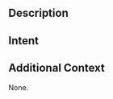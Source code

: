 ## Description
<!-- A list of what the merge request changes. -->

## Intent
<!-- A summary of why the merge request should be merged. -->

## Additional Context
<!-- Additional information such as motivation or inspiration. -->
None.
